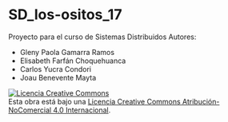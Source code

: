 # SD_los-ositos_17
Proyecto para el curso de Sistemas Distribuidos
Autores:
- Gleny Paola Gamarra Ramos
- Elisabeth Farfán Choquehuanca
- Carlos Yucra Condori
- Joau Benevente Mayta

<a rel="license" href="http://creativecommons.org/licenses/by-nc/4.0/"><img alt="Licencia Creative Commons" style="border-width:0" src="https://i.creativecommons.org/l/by-nc/4.0/88x31.png" /></a><br />Esta obra está bajo una <a rel="license" href="http://creativecommons.org/licenses/by-nc/4.0/">Licencia Creative Commons Atribución-NoComercial 4.0 Internacional</a>.
